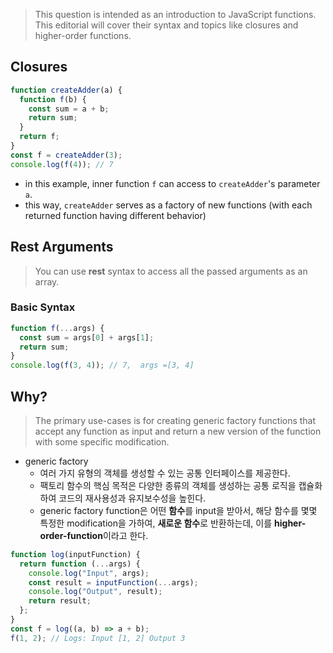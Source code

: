 > This question is intended as an introduction to JavaScript functions. This editorial will cover their syntax and topics like closures and higher-order functions.

## Closures

```javascript
function createAdder(a) {
  function f(b) {
    const sum = a + b;
    return sum;
  }
  return f;
}
const f = createAdder(3);
console.log(f(4)); // 7
```

- in this example, inner function `f` can access to `createAdder`'s parameter `a`.
- this way, `createAdder` serves as a factory of new functions (with each returned function having different behavior)

## Rest Arguments

> You can use **rest** syntax to access all the passed arguments as an array.

### Basic Syntax

```javascript
function f(...args) {
  const sum = args[0] + args[1];
  return sum;
}
console.log(f(3, 4)); // 7,  args =[3, 4]
```

## Why?

> The primary use-cases is for creating generic factory functions that accept any function as input and return a new version of the function with some specific modification.

- generic factory
  - 여러 가지 유형의 객체를 생성할 수 있는 공통 인터페이스를 제공한다.
  - 팩토리 함수의 핵심 목적은 다양한 종류의 객체를 생성하는 공통 로직을 캡슐화 하여 코드의 재사용성과 유지보수성을 높힌다.
  - generic factory function은 어떤 **함수**를 input을 받아서, 해당 함수를 몇몇 특정한 modification을 가하여, **새로운 함수**로 반환하는데, 이를 **higher-order-function**이라고 한다.

```javascript
function log(inputFunction) {
  return function (...args) {
    console.log("Input", args);
    const result = inputFunction(...args);
    console.log("Output", result);
    return result;
  };
}
const f = log((a, b) => a + b);
f(1, 2); // Logs: Input [1, 2] Output 3
```
